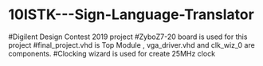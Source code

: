 # 10ISTK---Sign-Language-Translator
#Digilent Design Contest 2019 project
#ZyboZ7-20 board is used for this project
#final_project.vhd is Top Module , vga_driver.vhd and clk_wiz_0 are components. 
#Clocking wizard is used for create 25MHz clock
